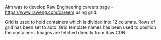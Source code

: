 Aim was to develop Raw Engineering careers page - https://www.raweng.com/careers using grid.

Grid is used to hold containers which is divided into 12 columns.
Rows of grid has been set to auto.
Grid template names has been used to position the containers.
Images are fetched directly from Raw CDN.
